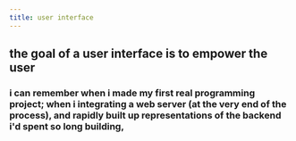 ```yaml
---
title: user interface
---
```


## the goal of a user interface is to empower the user

### i can remember when i made my first real programming project; when i integrating a web server (at the very end of the process), and rapidly built up representations of the backend i'd spent so long building,
